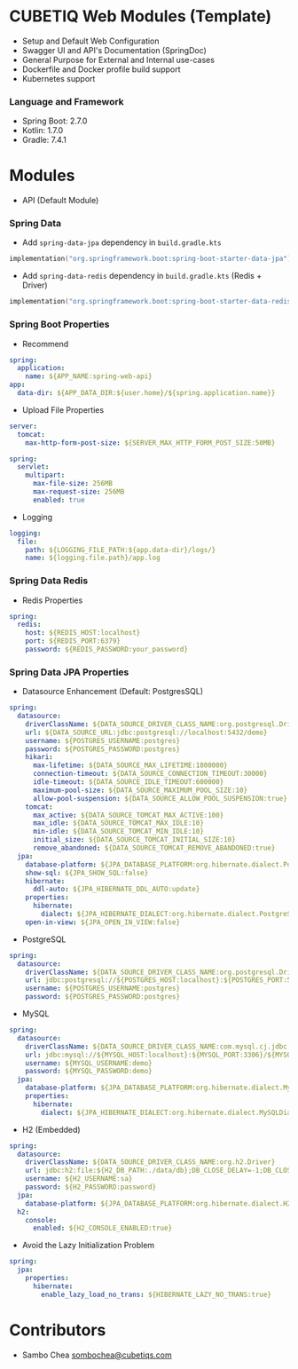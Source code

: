 # CUBETIQ Web Modules (Template)

- Setup and Default Web Configuration
- Swagger UI and API's Documentation (SpringDoc)
- General Purpose for External and Internal use-cases
- Dockerfile and Docker profile build support
- Kubernetes support

### Language and Framework

- Spring Boot: 2.7.0
- Kotlin: 1.7.0
- Gradle: 7.4.1

# Modules

- API (Default Module)

### Spring Data

- Add `spring-data-jpa` dependency in `build.gradle.kts`

```kotlin
implementation("org.springframework.boot:spring-boot-starter-data-jpa")
```

- Add `spring-data-redis` dependency in `build.gradle.kts` (Redis + Driver)

```kotlin
implementation("org.springframework.boot:spring-boot-starter-data-redis")
```

### Spring Boot Properties

- Recommend

```yaml
spring:
  application:
    name: ${APP_NAME:spring-web-api}
app:
  data-dir: ${APP_DATA_DIR:${user.home}/${spring.application.name}}
```

- Upload File Properties

```yaml
server:
  tomcat:
    max-http-form-post-size: ${SERVER_MAX_HTTP_FORM_POST_SIZE:50MB}

spring:
  servlet:
    multipart:
      max-file-size: 256MB
      max-request-size: 256MB
      enabled: true
```

- Logging

```yaml
logging:
  file:
    path: ${LOGGING_FILE_PATH:${app.data-dir}/logs/}
    name: ${logging.file.path}/app.log
```

### Spring Data Redis

- Redis Properties

```yaml
spring:
  redis:
    host: ${REDIS_HOST:localhost}
    port: ${REDIS_PORT:6379}
    password: ${REDIS_PASSWORD:your_password}
```

### Spring Data JPA Properties

- Datasource Enhancement (Default: PostgresSQL)

```yaml
spring:
  datasource:
    driverClassName: ${DATA_SOURCE_DRIVER_CLASS_NAME:org.postgresql.Driver}
    url: ${DATA_SOURCE_URL:jdbc:postgresql://localhost:5432/demo}
    username: ${POSTGRES_USERNAME:postgres}
    password: ${POSTGRES_PASSWORD:postgres}
    hikari:
      max-lifetime: ${DATA_SOURCE_MAX_LIFETIME:1800000}
      connection-timeout: ${DATA_SOURCE_CONNECTION_TIMEOUT:30000}
      idle-timeout: ${DATA_SOURCE_IDLE_TIMEOUT:600000}
      maximum-pool-size: ${DATA_SOURCE_MAXIMUM_POOL_SIZE:10}
      allow-pool-suspension: ${DATA_SOURCE_ALLOW_POOL_SUSPENSION:true}
    tomcat:
      max_active: ${DATA_SOURCE_TOMCAT_MAX_ACTIVE:100}
      max_idle: ${DATA_SOURCE_TOMCAT_MAX_IDLE:10}
      min-idle: ${DATA_SOURCE_TOMCAT_MIN_IDLE:10}
      initial_size: ${DATA_SOURCE_TOMCAT_INITIAL_SIZE:10}
      remove_abandoned: ${DATA_SOURCE_TOMCAT_REMOVE_ABANDONED:true}
  jpa:
    database-platform: ${JPA_DATABASE_PLATFORM:org.hibernate.dialect.PostgreSQLDialect}
    show-sql: ${JPA_SHOW_SQL:false}
    hibernate:
      ddl-auto: ${JPA_HIBERNATE_DDL_AUTO:update}
    properties:
      hibernate:
        dialect: ${JPA_HIBERNATE_DIALECT:org.hibernate.dialect.PostgreSQLDialect}
    open-in-view: ${JPA_OPEN_IN_VIEW:false}
```

- PostgreSQL

```yaml
spring:
  datasource:
    driverClassName: ${DATA_SOURCE_DRIVER_CLASS_NAME:org.postgresql.Driver}
    url: jdbc:postgresql://${POSTGRES_HOST:localhost}:${POSTGRES_PORT:5432}/${POSTGRES_DB:demo}
    username: ${POSTGRES_USERNAME:postgres}
    password: ${POSTGRES_PASSWORD:postgres}
```

- MySQL

```yaml
spring:
  datasource:
    driverClassName: ${DATA_SOURCE_DRIVER_CLASS_NAME:com.mysql.cj.jdbc.Driver}
    url: jdbc:mysql://${MYSQL_HOST:localhost}:${MYSQL_PORT:3306}/${MYSQL_DB:demo}?createDatabaseIfNotExist=true&useUnicode=true&useJDBCCompliantTimezoneShift=true&useLegacyDatetimeCode=false&serverTimezone=UTC
    username: ${MYSQL_USERNAME:demo}
    password: ${MYSQL_PASSWORD:demo}
  jpa:
    database-platform: ${JPA_DATABASE_PLATFORM:org.hibernate.dialect.MySQLDialect}
    properties:
      hibernate:
        dialect: ${JPA_HIBERNATE_DIALECT:org.hibernate.dialect.MySQLDialect}
```

- H2 (Embedded)

```yaml
spring:
  datasource:
    driverClassName: ${DATA_SOURCE_DRIVER_CLASS_NAME:org.h2.Driver}
    url: jdbc:h2:file:${H2_DB_PATH:./data/db};DB_CLOSE_DELAY=-1;DB_CLOSE_ON_EXIT=FALSE
    username: ${H2_USERNAME:sa}
    password: ${H2_PASSWORD:password}
  jpa:
    database-platform: ${JPA_DATABASE_PLATFORM:org.hibernate.dialect.H2Dialect}
  h2:
    console:
      enabled: ${H2_CONSOLE_ENABLED:true}
```

- Avoid the Lazy Initialization Problem

```yaml
spring:
  jpa:
    properties:
      hibernate:
        enable_lazy_load_no_trans: ${HIBERNATE_LAZY_NO_TRANS:true}
```

# Contributors

- Sambo Chea <sombochea@cubetiqs.com>
